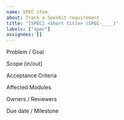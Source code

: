 ```yaml
---
name: SPEC item
about: Track a SpecKit requirement
title: "[SPEC] <short title> (SPEC-____)"
labels: ["spec"]
assignees: []
---
```


Problem / Goal

Scope (in/out)

Acceptance Criteria

Affected Modules

Owners / Reviewers

Due date / Milestone
